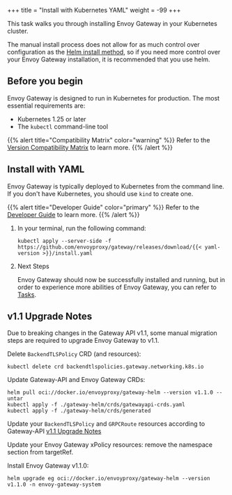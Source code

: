 +++
title = "Install with Kubernetes YAML"
weight = -99
+++

This task walks you through installing Envoy Gateway in your Kubernetes cluster.

The manual install process does not allow for as much control over configuration
as the [Helm install method](./install-helm), so if you need more control over your Envoy Gateway
installation, it is recommended that you use helm.

## Before you begin

Envoy Gateway is designed to run in Kubernetes for production. The most essential requirements are:

* Kubernetes 1.25 or later
* The `kubectl` command-line tool

{{% alert title="Compatibility Matrix" color="warning" %}}
Refer to the [Version Compatibility Matrix](/news/releases/matrix) to learn more.
{{% /alert %}}

## Install with YAML

Envoy Gateway is typically deployed to Kubernetes from the command line. If you don't have Kubernetes, you should use `kind` to create one.

{{% alert title="Developer Guide" color="primary" %}}
Refer to the [Developer Guide](../../contributions/develop) to learn more.
{{% /alert %}}

1. In your terminal, run the following command:

    ```shell
    kubectl apply --server-side -f https://github.com/envoyproxy/gateway/releases/download/{{< yaml-version >}}/install.yaml
    ```

2. Next Steps

   Envoy Gateway should now be successfully installed and running, but in order to experience more abilities of Envoy Gateway, you can refer to [Tasks](/latest/tasks).

## v1.1 Upgrade Notes

Due to breaking changes in the Gateway API v1.1, some manual migration steps are required to upgrade Envoy Gateway to v1.1. 

Delete `BackendTLSPolicy` CRD (and resources): 

```shell
kubectl delete crd backendtlspolicies.gateway.networking.k8s.io
```

Update Gateway-API and Envoy Gateway CRDs:

```shell
helm pull oci://docker.io/envoyproxy/gateway-helm --version v1.1.0 --untar
kubectl apply -f ./gateway-helm/crds/gatewayapi-crds.yaml
kubectl apply -f ./gateway-helm/crds/generated
```

Update your `BackendTLSPolicy` and `GRPCRoute` resources according to Gateway-API [v1.1 Upgrade Notes](https://gateway-api.sigs.k8s.io/guides/#v11-upgrade-notes)

Update your Envoy Gateway xPolicy resources: remove the namespace section from targetRef. 

Install Envoy Gateway v1.1.0:

```shell
helm upgrade eg oci://docker.io/envoyproxy/gateway-helm --version v1.1.0 -n envoy-gateway-system 
```